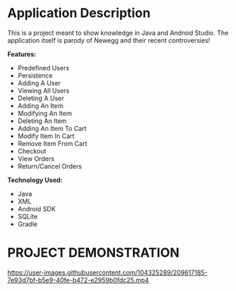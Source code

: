 # Application Description

This is a project meant to show knowledge in Java and Android Studio. The application itself is parody of Newegg and their recent controversies!

**Features:**
- Predefined Users
- Persistence
- Adding A User
- Viewing All Users
- Deleting A User
- Adding An Item
- Modifying An Item
- Deleting An Item
- Adding An Item To Cart
- Modify Item In Cart
- Remove Item From Cart
- Checkout
- View Orders
- Return/Cancel Orders

**Technology Used:**
- Java
- XML
- Android SDK
- SQLite
- Gradle

# PROJECT DEMONSTRATION

https://user-images.githubusercontent.com/104325289/209617185-7e93d7bf-b5e9-40fe-b472-e2959b0fdc25.mp4

